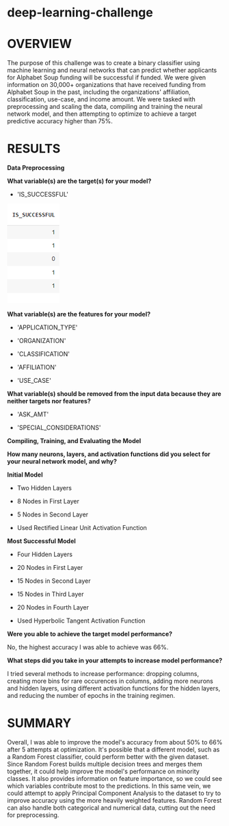 # deep-learning-challenge

# OVERVIEW
The purpose of this challenge was to create a binary classifier using machine learning and neural networks that can predict whether applicants for Alphabet Soup funding will be successful if funded. We were given information on 30,000+ organizations that have received funding from Alphabet Soup in the past, including the organizations' affiliation, classification, use-case, and income amount. We were tasked with preprocessing and scaling the data, compiling and training the neural network model, and then attempting to optimize to achieve a target predictive accuracy higher than 75%.

# RESULTS
**Data Preprocessing**

**What variable(s) are the target(s) for your model?**
  - 'IS_SUCCESSFUL'

  ![alt text](https://github.com/ljom412/deep-learning-challenge/blob/main/Images/target_variable.png?raw=true)

**What variable(s) are the features for your model?**
 - 'APPLICATION_TYPE'
 
 - 'ORGANIZATION' 
 
 - 'CLASSIFICATION' 
 
 - 'AFFILIATION' 
 
 - 'USE_CASE'
  
**What variable(s) should be removed from the input data because they are neither targets nor features?**
  - 'ASK_AMT'

  - 'SPECIAL_CONSIDERATIONS'

**Compiling, Training, and Evaluating the Model**

**How many neurons, layers, and activation functions did you select for your neural network model, and why?**
 
 **Initial Model**

- Two Hidden Layers

- 8 Nodes in First Layer

- 5 Nodes in Second Layer

- Used Rectified Linear Unit Activation Function

**Most Successful Model**

- Four Hidden Layers

- 20 Nodes in First Layer

- 15 Nodes in Second Layer

- 15 Nodes in Third Layer

- 20 Nodes in Fourth Layer

- Used Hyperbolic Tangent Activation Function
  
**Were you able to achieve the target model performance?**

  No, the highest accuracy I was able to achieve was 66%.
  
**What steps did you take in your attempts to increase model performance?**

  I tried several methods to increase performance: dropping columns, creating more bins for rare occurences in columns, adding more neurons and hidden layers, using different activation functions for the hidden layers, and reducing the number of epochs in the training       regimen.

  # SUMMARY
  Overall, I was able to improve the model's accuracy from about 50% to 66% after 5 attempts at optimization. It's possible that a different model, such as a Random Forest classifier, could perform better with the given dataset. Since Random Forest builds multiple           decision trees and merges them together, it could help improve the model's performance on minority classes. It also provides information on feature importance, so we could see which variables contribute most to the predictions. In this same vein, we could attempt to       apply Principal Component Analysis to the dataset to try to improve accuracy using the more heavily weighted features. Random Forest can also handle both categorical and numerical data, cutting out the need for preprocessing.
